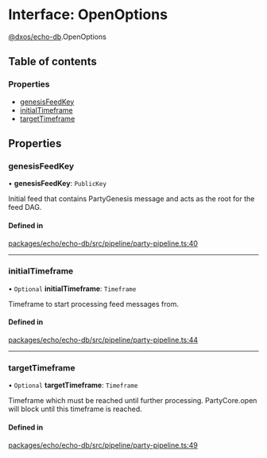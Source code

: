 # Interface: OpenOptions

[@dxos/echo-db](../modules/dxos_echo_db.md).OpenOptions

## Table of contents

### Properties

- [genesisFeedKey](dxos_echo_db.OpenOptions.md#genesisfeedkey)
- [initialTimeframe](dxos_echo_db.OpenOptions.md#initialtimeframe)
- [targetTimeframe](dxos_echo_db.OpenOptions.md#targettimeframe)

## Properties

### genesisFeedKey

• **genesisFeedKey**: `PublicKey`

Initial feed that contains PartyGenesis message and acts as the root for the feed DAG.

#### Defined in

[packages/echo/echo-db/src/pipeline/party-pipeline.ts:40](https://github.com/dxos/dxos/blob/32ae9b579/packages/echo/echo-db/src/pipeline/party-pipeline.ts#L40)

___

### initialTimeframe

• `Optional` **initialTimeframe**: `Timeframe`

Timeframe to start processing feed messages from.

#### Defined in

[packages/echo/echo-db/src/pipeline/party-pipeline.ts:44](https://github.com/dxos/dxos/blob/32ae9b579/packages/echo/echo-db/src/pipeline/party-pipeline.ts#L44)

___

### targetTimeframe

• `Optional` **targetTimeframe**: `Timeframe`

Timeframe which must be reached until further processing.
PartyCore.open will block until this timeframe is reached.

#### Defined in

[packages/echo/echo-db/src/pipeline/party-pipeline.ts:49](https://github.com/dxos/dxos/blob/32ae9b579/packages/echo/echo-db/src/pipeline/party-pipeline.ts#L49)
